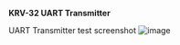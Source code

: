 **KRV-32 UART Transmitter**<p>
UART Transmitter test screenshot
![image](https://github.com/user-attachments/assets/9a1c4af8-4d8f-47ab-9f30-1007afb5f992)
